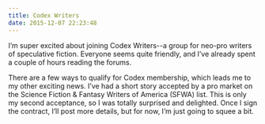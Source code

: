 ```yaml
---
title: Codex Writers
date: 2015-12-07 22:23:48
---
```

I’m super excited about joining Codex Writers--a group for neo-pro writers of speculative fiction. Everyone seems quite friendly, and I’ve already spent a couple of hours reading the forums.

There are a few ways to qualify for Codex membership, which leads me to my other exciting news. I’ve had a short story accepted by a pro market on the Science Fiction & Fantasy Writers of America (SFWA) list. This is only my second acceptance, so I was totally surprised and delighted. Once I sign the contract, I’ll post more details, but for now, I’m just going to squee a bit.

